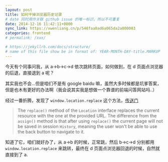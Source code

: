 ```yaml
---
layout: post
title: 如何干掉浏览器历史记录
# date 同时用作关联 github issue 的唯一标识，所以不可重复
date: 2014-12-16 11:42:11+0800
sync_link: https://xwenliang.cn/p/548faa0ad6a065da2a000003
categories: frontend
# permalink: /xxx/

# https://jekyllrb.com/docs/structure/
# name of this file show be in format of: YEAR-MONTH-DAY-title.MARKUP
---
```



今天有个同事问我，从 a->b->c->d 依次跳转页面，如何做到，在 d 页面点浏览器的后退，直接退到 a 呢？  

其实我也不会...但是咱们不是有 google baidu 嘛，虽然大多时候都是坑爹答案，但是也木有更好的办法啊（我会说其实我是想做一个靠谱的前端问答网站吗..）  

经过一番折腾，发现了 `window.location.replace` 这个方法，[传送门](https://developer.mozilla.org/en-US/docs/Web/API/Location.replace)  

> The `replace()` method of the `Location` interface replaces the current resource with the one at the provided URL. The difference from the `assign()` method is that after using `replace()` the current page will not be saved in session `History`, meaning the user won't be able to use the back button to navigate to it.  

知道了它，咱们就好办了，从 a->b 的时候，正常跳，然后 b->c->d 分别都用 `window.location.replace` 来跳转，最终在 d 页面点浏览器回退的时候，自然就直接到了 a.  


